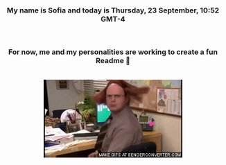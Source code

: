 


<div align="center">
<h3 >My name is Sofia and today is Thursday, 23 September, 10:52 GMT-4</h3><br>
<h3 >For now, me and my personalities are working to create a fun Readme 👋
</h3><br>
<img src='img/dwight.gif' alt='working...'/>
</div>
